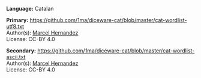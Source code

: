 **Language:** Catalan

**Primary:** https://github.com/1ma/diceware-cat/blob/master/cat-wordlist-utf8.txt  
Author(s): [Marcel Hernandez](https://github.com/1ma/diceware-cat)  
License: CC-BY 4.0

**Secondary:** https://github.com/1ma/diceware-cat/blob/master/cat-wordlist-ascii.txt  
Author(s): [Marcel Hernandez](https://github.com/1ma/diceware-cat)  
License: CC-BY 4.0
